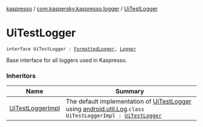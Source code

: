 [kaspresso](../index.md) / [com.kaspersky.kaspresso.logger](index.md) / [UiTestLogger](./-ui-test-logger.md)

# UiTestLogger

`interface UiTestLogger : `[`FormattedLogger`](-formatted-logger/index.md)`, `[`Logger`](-logger/index.md)

Base interface for all loggers used in Kaspresso.

### Inheritors

| Name | Summary |
|---|---|
| [UiTestLoggerImpl](-ui-test-logger-impl/index.md) | The default implementation of [UiTestLogger](./-ui-test-logger.md) using [android.util.Log](https://developer.android.com/reference/android/util/Log.html).`class UiTestLoggerImpl : `[`UiTestLogger`](./-ui-test-logger.md) |
